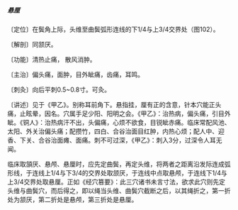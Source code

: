 ##### 悬厘

〔定位〕在鬓角上际，头维至曲鬓弧形连线的下1/4与上3/4交界处（图102）。

〔解剖〕同颔厌。

〔功能〕清热止痛， 散风消肿。

〔主治〕偏头痛，面肿，目外眦痛，齿痛，耳鸣。

〔刺灸〕向后平刺0.5~0.8寸。可灸。

〔讲述〕见于《甲乙》。别称耳前角下。悬指挂，厘有正的含意，针本穴能正头痛，止眩晕，因名。穴属手足少阳、阳明之会。《甲乙》：治热病，偏头痛，引目外眦。《铜人》：治热病汗不出，头偏痛，心烦不欲食，目锐眦赤痛。临床常配风池、太阳、外关治偏头痛；配攒竹，四白、合谷治面目红肿，内热心烦；配人中、迎香、下关、合谷治面瘫、面痛。刺不可过深，《甲乙》：刺入3分，过深令人耳无闻。

临床取頷厌、悬颅、悬厘时，应先定曲鬓，再定头维，将两者之距离沿发际连成弧形线，于连线上1/4与下3/4的交界处取颔厌，于连线中点取悬颅，于连线下1/4与上3/4交界处取悬厘。正如《经穴篡要》：此三穴诸书未言寸法，欲求此穴则先定头维与曲鬓穴，而后得之，即以绳当头维、曲鬓穴截断之后，以其绳折之，第一折处为颔厌，第二折处是悬颅，第三折处是悬厘。
